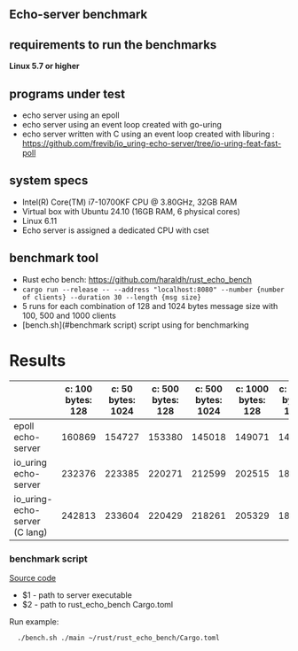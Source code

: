 ## Echo-server benchmark

## requirements to run the benchmarks
__Linux 5.7 or higher__

## programs under test
* echo server using an epoll
* echo server using an event loop created with go-uring
* echo server written with C using an event loop created with liburing : https://github.com/frevib/io_uring-echo-server/tree/io-uring-feat-fast-poll

## system specs
* Intel(R) Core(TM) i7-10700KF CPU @ 3.80GHz, 32GB RAM
* Virtual box with Ubuntu 24.10 (16GB RAM, 6 physical cores)
* Linux 6.11
* Echo server is assigned a dedicated CPU with cset

## benchmark tool
* Rust echo bench: https://github.com/haraldh/rust_echo_bench
* `cargo run --release -- --address "localhost:8080" --number {number of clients} --duration 30 --length {msg size}`
* 5 runs for each combination of 128 and 1024 bytes message size with 100, 500 and 1000 clients
* [bench.sh](#benchmark script) script using for benchmarking

# Results

|                               | c: 100 bytes: 128 | c: 50 bytes: 1024| c: 500 bytes: 128 | c: 500 bytes: 1024| c: 1000 bytes: 128 | c: 1000 bytes: 1024|
|-------------------------------|-------------------|------------------|-------------------|-------------------|--------------------|--------------------|
| epoll echo-server             | 160869            | 154727           | 153380            | 145018            | 149071             |     143961         |
| io_uring echo-server          | 232376            | 223385           | 220271            | 212599            | 202515             |     187121         |
| io_uring-echo-server (C lang) | 242813            | 233604           | 220429            | 218261            | 205329             |    183582          |


### benchmark script

[Source code](https://github.com/godzie44/go-uring/blob/master/example/echo-server/bench.sh)

* $1 - path to server executable
* $2 - path to rust_echo_bench Cargo.toml

Run example:
```bash
  ./bench.sh ./main ~/rust/rust_echo_bench/Cargo.toml 
```
